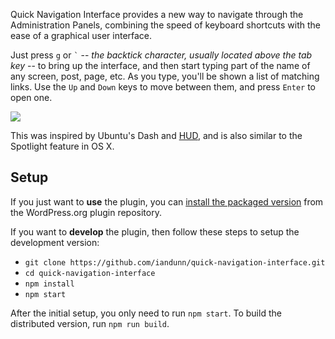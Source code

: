 Quick Navigation Interface provides a new way to navigate through the Administration Panels, combining the speed of keyboard shortcuts with the ease of a graphical user interface.

Just press `g` or ``` ` ``` -- _the backtick character, usually located above the tab key_ -- to bring up the interface, and then start typing part of the name of any screen, post, page, etc. As you type, you'll be shown a list of matching links. Use the `Up` and `Down` keys to move between them, and press `Enter` to open one.

<a href="http://www.youtube.com/watch?v=60iVn94hEIE"><img src="https://ps.w.org/quick-navigation-interface/assets/screenshot-2.png?rev=1166854" /></a>

This was inspired by Ubuntu's Dash and [HUD](http://www.markshuttleworth.com/archives/939), and is also similar to the Spotlight feature in OS X.

## Setup

If you just want to **use** the plugin, you can [install the packaged version](https://wordpress.org/plugins/quick-navigation-interface/) from the WordPress.org plugin repository.

If you want to **develop** the plugin, then follow these steps to setup the development version:

* `git clone https://github.com/iandunn/quick-navigation-interface.git`
* `cd quick-navigation-interface`
* `npm install`
* `npm start`

After the initial setup, you only need to run `npm start`. To build the distributed version, run `npm run build`.
